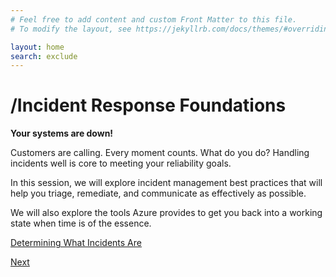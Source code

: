```yaml
---
# Feel free to add content and custom Front Matter to this file.
# To modify the layout, see https://jekyllrb.com/docs/themes/#overriding-theme-defaults

layout: home
search: exclude
---
```


# /Incident Response Foundations

**Your systems are down!**

Customers are calling. Every moment counts. What do you do? Handling incidents well is core to meeting your reliability goals.

In this session, we will explore incident management best practices that will help you triage, remediate, and communicate as effectively as possible. 

We will also explore the tools Azure provides to get you back into a working state when time is of the essence.

[Determining What Incidents Are](http://devopschampion.com/2020/03/02/2020-02-25-Determining-What-Incidents-Are.html)

[Next](2020-02-25-Updating-Stakeholders.html)